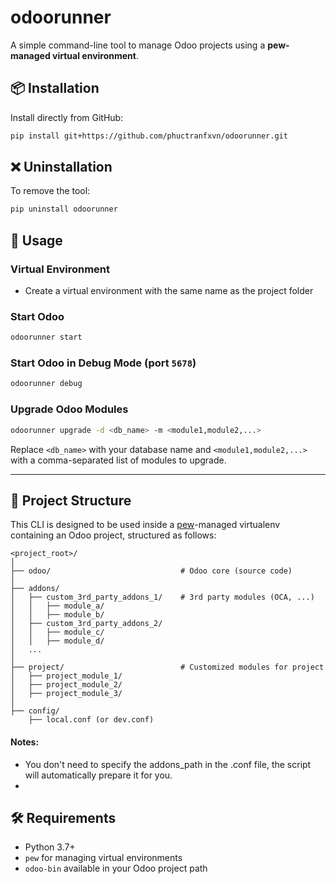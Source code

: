 # odoorunner

A simple command-line tool to manage Odoo projects using a **pew-managed virtual environment**.

## 📦 Installation

Install directly from GitHub:

```bash
pip install git+https://github.com/phuctranfxvn/odoorunner.git
```

## ❌ Uninstallation

To remove the tool:

```bash
pip uninstall odoorunner
```

## 🚀 Usage

### Virtual Environment
- Create a virtual environment with the same name as the project folder

### Start Odoo

```bash
odoorunner start
```

### Start Odoo in Debug Mode (port `5678`)

```bash
odoorunner debug
```

### Upgrade Odoo Modules

```bash
odoorunner upgrade -d <db_name> -m <module1,module2,...>
```

Replace `<db_name>` with your database name and `<module1,module2,...>` with a comma-separated list of modules to upgrade.

---

## 📁 Project Structure

This CLI is designed to be used inside a [pew](https://github.com/berdario/pew)-managed virtualenv containing an Odoo project, structured as follows:

```
<project_root>/
│
├── odoo/                             # Odoo core (source code)
│
├── addons/
│   ├── custom_3rd_party_addons_1/    # 3rd party modules (OCA, ...)
│   │   ├── module_a/
│   │   ├── module_b/
│   ├── custom_3rd_party_addons_2/
│   │   ├── module_c/
│   │   ├── module_d/
│   ...
│
├── project/                          # Customized modules for project
│   ├── project_module_1/
│   ├── project_module_2/
│   ├── project_module_3/
│
├── config/
    ├── local.conf (or dev.conf)

```

#### Notes:
- You don't need to specify the addons_path in the .conf file, the script will automatically prepare it for you.
- 

## 🛠 Requirements

- Python 3.7+
- `pew` for managing virtual environments
- `odoo-bin` available in your Odoo project path
